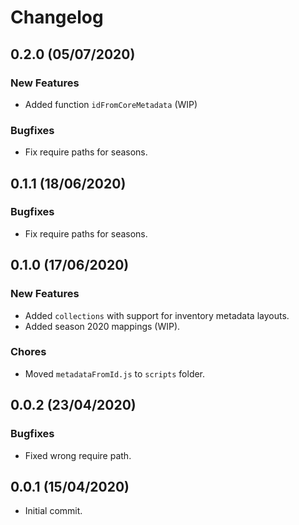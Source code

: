 # Changelog

## 0.2.0 (05/07/2020)

### New Features
 * Added function `idFromCoreMetadata` (WIP)

### Bugfixes
* Fix require paths for seasons.

## 0.1.1 (18/06/2020)

### Bugfixes
* Fix require paths for seasons.

## 0.1.0 (17/06/2020)

### New Features
* Added `collections` with support for inventory metadata layouts.
* Added season 2020 mappings (WIP).

### Chores
 * Moved `metadataFromId.js` to `scripts` folder.

## 0.0.2 (23/04/2020)

### Bugfixes
* Fixed wrong require path.

## 0.0.1 (15/04/2020)
* Initial commit.